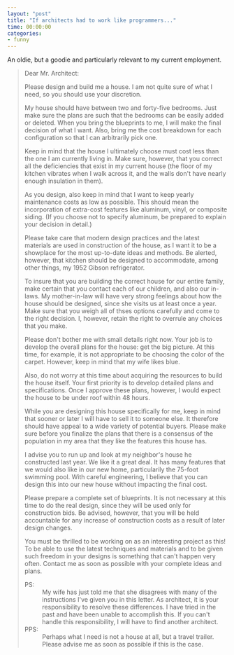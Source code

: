```yaml
---
layout: "post"
title: "If architects had to work like programmers..."
time: 00:00:00
categories: 
- funny
---
```

An oldie, but a goodie and particularly relevant to my current employment.
<blockquote>Dear Mr. Architect:

Please design and build me a house. I am not quite sure of what I
need, so you should use your discretion.

My house should have between two and forty-five bedrooms. Just make
sure the plans are such that the bedrooms can be easily added or
deleted.  When you bring the blueprints to me, I will make the final
decision of what I want. Also, bring me the cost breakdown for each
configuration so that I can arbitrarily pick one.

Keep in mind that the house I ultimately choose must cost less than
the one I am currently living in. Make sure, however, that you correct
all the deficiencies that exist in my current house (the floor of my
kitchen vibrates when I walk across it, and the walls don't have
nearly enough insulation in them).

As you design, also keep in mind that I want to keep yearly
maintenance costs as low as possible. This should mean the
incorporation of extra-cost features like aluminum, vinyl, or
composite siding. (If you choose not to specify aluminum, be prepared
to explain your decision in detail.)

Please take care that modern design practices and the latest materials
are used in construction of the house, as I want it to be a showplace
for the most up-to-date ideas and methods. Be alerted, however, that
kitchen should be designed to accommodate, among other things, my 1952
Gibson refrigerator.

To insure that you are building the correct house for our entire
family, make certain that you contact each of our children, and also
our in-laws. My mother-in-law will have very strong feelings about how
the house should be designed, since she visits us at least once a
year. Make sure that you weigh all of thses options carefully and come
to the right decision. I, however, retain the right to overrule any
choices that you make.

Please don't bother me with small details right now. Your job is to
develop the overall plans for the house: get the big picture. At this
time, for example, it is not appropriate to be choosing the color of
the carpet.  However, keep in mind that my wife likes blue.

Also, do not worry at this time about acquiring the resources to build
the house itself. Your first priority is to develop detailed plans and
specifications. Once I approve these plans, however, I would expect
the house to be under roof within 48 hours.

While you are designing this house specifically for me, keep in mind
that sooner or later I will have to sell it to someone else. It
therefore should have appeal to a wide variety of potential
buyers. Please make sure before you finalize the plans that there is a
consensus of the population in my area that they like the features
this house has.

I advise you to run up and look at my neighbor's house he constructed
last year. We like it a great deal. It has many features that we would
also like in our new home, particularily the 75-foot swimming
pool. With careful engineering, I believe that you can design this
into our new house without impacting the final cost.

Please prepare a complete set of blueprints. It is not necessary at
this time to do the real design, since they will be used only for
construction bids. Be advised, however, that you will be held
accountable for any increase of construction costs as a result of
later design changes.

You must be thrilled to be working on as an interesting project as
this!  To be able to use the latest techniques and materials and to be
given such freedom in your designs is something that can't happen very
often. Contact me as soon as possible with your complete ideas and
plans.

<dl> <dt>PS: </dt><dd>My wife has just told me that she disagrees with many of the
instructions I've given you in this letter. As architect, it is your
responsibility to resolve these differences. I have tried in the past
and have been unable to accomplish this. If you can't handle this
responsibility, I will have to find another architect. </dd><dt>PPS: </dt><dd>Perhaps what I need is not a house at all, but a travel
trailer. Please advise me as soon as possible if this is the case. </dd></dl></blockquote>